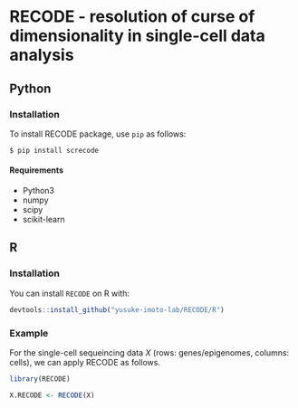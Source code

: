 # RECODE - resolution of curse of dimensionality in single-cell data analysis

## Python

### Installation

To install RECODE package, use `pip` as follows:

```
$ pip install screcode
```

#### Requirements
* Python3
* numpy
* scipy
* scikit-learn

## R

### Installation

You can install `RECODE` on R with:

``` r
devtools::install_github("yusuke-imoto-lab/RECODE/R")
```


### Example
For the single-cell sequeincing data *X* (rows: genes/epigenomes, columns: cells), we can apply RECODE as follows. 


``` r
library(RECODE)

X.RECODE <- RECODE(X)
```
